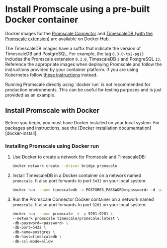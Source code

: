 # Install Promscale using a pre-built Docker container
Docker images for the [Promscale Connector][promscale-docker-image] and
[TimescaleDB (with the Promscale extension)][timescaledb-docker-image] are
available on Docker Hub.

The TimescaleDB images have a suffix that indicate the version of TimescaleDB
and PostgreSQL. For example, the tag `0.3.0-ts2-pg13` includes the Promscale
extension `0.3.0`, TimescaleDB `2` and PostgreSQL `13`. Reference the
appropriate images when deploying Promscale and follow the instructions provided
by your container platform. If you are using Kubernetes follow [these
instructions][promscale-install-kubernetes] instead.

<highlight type="important">
Running Promscale directly using `docker run` is not recommended for production environments. This can be useful for testing purposes and is just provided as an example.
</highlight>

## Install Promscale with Docker
Before you begin, you must have Docker installed on your local system. For
packages and instructions, see the
[Docker installation documentation][docker-install].

<procedure>

### Installing Promscale using Docker run
1.  Use Docker to create a network for Promscale and TimescaleDB:
    ```bash
    docker network create --driver bridge promscale
    ```
1.  Install TimescaleDB in a Docker container on a network named `promscale`. It
    also port forwards to port `5432` on your local system:
    ```bash
    docker run --name timescaledb -e POSTGRES_PASSWORD=<password> -d -p 5432:5432 --network promscale timescaledev/promscale-extension:latest-ts2-pg13 postgres -csynchronous_commit=off
    ```
1.  Run the Promscale Connector Docker container on a network named `promscale`.
    It also port forwards to port `9201` on your local system:
    ```bash
    docker run --name promscale -d -p 9201:9201 \
    --network promscale timescale/promscale:latest \
    -db-password=<password> \
    -db-port=5432 \
    -db-name=postgres \
    -db-host=timescaledb \
    -db-ssl-mode=allow
    ```

</procedure>


[promscale-docker-image]: https://hub.docker.com/r/timescale/promscale/tags
[timescaledb-docker-image]: https://hub.docker.com/r/timescaledev/promscale-extension/tags
[promscale-install-kubernetes]: promscale/:currentVersion:/installation/kubernetes/
